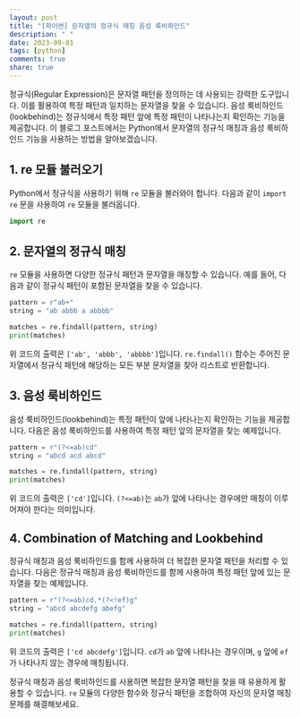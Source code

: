 ```yaml
---
layout: post
title: "[파이썬] 문자열의 정규식 매칭 음성 룩비하인드"
description: " "
date: 2023-09-01
tags: [python]
comments: true
share: true
---
```


정규식(Regular Expression)은 문자열 패턴을 정의하는 데 사용되는 강력한 도구입니다. 이를 활용하여 특정 패턴과 일치하는 문자열을 찾을 수 있습니다. 음성 룩비하인드(lookbehind)는 정규식에서 특정 패턴 앞에 특정 패턴이 나타나는지 확인하는 기능을 제공합니다. 이 블로그 포스트에서는 Python에서 문자열의 정규식 매칭과 음성 룩비하인드 기능을 사용하는 방법을 알아보겠습니다.

## 1. re 모듈 불러오기

Python에서 정규식을 사용하기 위해 `re` 모듈을 불러와야 합니다. 다음과 같이 `import re` 문을 사용하여 `re` 모듈을 불러옵니다.

```python
import re
```

## 2. 문자열의 정규식 매칭

`re` 모듈을 사용하면 다양한 정규식 패턴과 문자열을 매칭할 수 있습니다. 예를 들어, 다음과 같이 정규식 패턴이 포함된 문자열을 찾을 수 있습니다.

```python
pattern = r"ab+"
string = "ab abbb a abbbb"

matches = re.findall(pattern, string)
print(matches)
```

위 코드의 출력은 `['ab', 'abbb', 'abbbb']`입니다. `re.findall()` 함수는 주어진 문자열에서 정규식 패턴에 해당하는 모든 부분 문자열을 찾아 리스트로 반환합니다.

## 3. 음성 룩비하인드

음성 룩비하인드(lookbehind)는 특정 패턴이 앞에 나타나는지 확인하는 기능을 제공합니다. 다음은 음성 룩비하인드를 사용하여 특정 패턴 앞의 문자열을 찾는 예제입니다.

```python
pattern = r"(?<=ab)cd"
string = "abcd acd abcd"

matches = re.findall(pattern, string)
print(matches)
```

위 코드의 출력은 `['cd']`입니다. `(?<=ab)`는 `ab`가 앞에 나타나는 경우에만 매칭이 이루어져야 한다는 의미입니다.

## 4. Combination of Matching and Lookbehind

정규식 매칭과 음성 룩비하인드를 함께 사용하여 더 복잡한 문자열 패턴을 처리할 수 있습니다. 다음은 정규식 매칭과 음성 룩비하인드를 함께 사용하여 특정 패턴 앞에 있는 문자열을 찾는 예제입니다.

```python
pattern = r"(?<=ab)cd.*(?<!ef)g"
string = "abcd abcdefg abefg"

matches = re.findall(pattern, string)
print(matches)
```

위 코드의 출력은 `['cd abcdefg']`입니다. `cd`가 `ab` 앞에 나타나는 경우이며, `g` 앞에 `ef`가 나타나지 않는 경우에 매칭됩니다.

정규식 매칭과 음성 룩비하인드를 사용하면 복잡한 문자열 패턴을 찾을 때 유용하게 활용할 수 있습니다. `re` 모듈의 다양한 함수와 정규식 패턴을 조합하여 자신의 문자열 매칭 문제를 해결해보세요.
